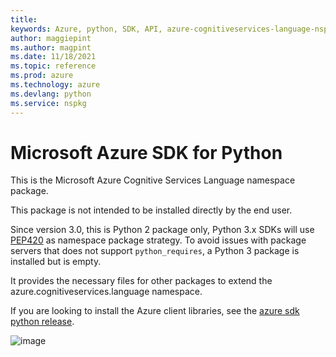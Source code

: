 ```yaml
---
title: 
keywords: Azure, python, SDK, API, azure-cognitiveservices-language-nspkg, nspkg
author: maggiepint
ms.author: magpint
ms.date: 11/18/2021
ms.topic: reference
ms.prod: azure
ms.technology: azure
ms.devlang: python
ms.service: nspkg
---
```


# Microsoft Azure SDK for Python

This is the Microsoft Azure Cognitive Services Language namespace
package.

This package is not intended to be installed directly by the end user.

Since version 3.0, this is Python 2 package only, Python 3.x SDKs will
use [PEP420](https://www.python.org/dev/peps/pep-0420/) as
namespace package strategy. To avoid issues with package servers that
does not support `python_requires`, a Python 3 package is installed
but is empty.

It provides the necessary files for other packages to extend the
azure.cognitiveservices.language namespace.

If you are looking to install the Azure client libraries, see the
[azure sdk python release](https://aka.ms/azsdk/python/all).

![image](https://azure-sdk-impressions.azurewebsites.net/api/impressions/azure-sdk-for-python%2Fazure-cognitiveservices-language-nspkg%2FREADME.png)

